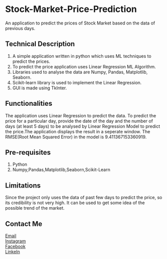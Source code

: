 # Stock-Market-Price-Prediction
An application to predict the prices of Stock Market based on the data of previous days.

## Technical Description
1. A simple application written in python which uses ML techniques to predict the prices.
2. To predict the price application uses Linear Regression ML Algorithm.
3. Libraries used to analyse the data are Numpy, Pandas, Matplotlib, Seaborn.
4. Scikit-learn library is used to implement the Linear Regression.
5. GUI is made using TkInter.

## Functionalities
The application uses Linear Regression to predict the data. To predict the price for a particular day, provide the date of the day and the number of days (at least 5 days) to be analysed by Linear Regression Model to predict the price.The application displays the result in a seperate window. The RMSE(Root Mean Squared Error) in the model is 9.411367153360919.

## Pre-requisites
1. Python
2. Numpy,Pandas,Matplotlib,Seaborn,Scikit-Learn

## Limitations
Since the project only uses the data of past few days to predict the price, so its credibility is not very high. It can be used to get some idea of the possible trend of the market.

## Contact Me
[Email](mailto:srajitsrivastava.92@gmail.com)<br>
[Instagram](https://www.instagram.com/sri_srajit/)<br>
[Facebook](https://www.facebook.com/profile.php?id=100008436274706)<br>
[LinkeIn](https://www.linkedin.com/in/srisrajit/)

